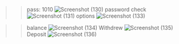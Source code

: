 >>pass: 1010
![Screenshot (130)](https://github.com/user-attachments/assets/6cb8ce23-853a-4fcb-9cd9-79c0125c4dc5)
>>password check
![Screenshot (131)](https://github.com/user-attachments/assets/2751cb0b-28af-4580-b68d-0e0852bfd2e2)
>>options
![Screenshot (133)](https://github.com/user-attachments/assets/a3b7f8d7-2024-42c4-bd5c-002593dc4834)

>>balance
![Screenshot (134)](https://github.com/user-attachments/assets/9c70d6a0-0c56-4261-bfb1-3c372afb09eb)
>>Withdrew
![Screenshot (135)](https://github.com/user-attachments/assets/7657a9c9-0646-45c1-9676-5e4ec40c4ac7)
>>Deposit
![Screenshot (136)](https://github.com/user-attachments/assets/815e57c6-ccf0-45c5-81a3-53df7accef3e)

